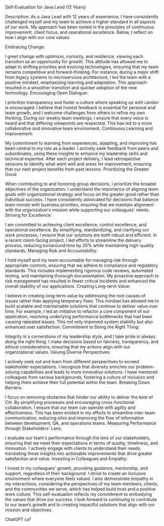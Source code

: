 Self-Evaluation for Java Lead (12 Years)

Description: As a Java Lead with 12 years of experience, I have consistently challenged myself and my team to achieve a higher standard in all aspects of our work. My approach has been rooted in the principles of continuous improvement, client focus, and operational excellence. Below, I reflect on how I align with our core values:

Embracing Change:

I greet change with optimism, curiosity, and resilience, viewing each transition as an opportunity for growth. This attitude has allowed me to adapt to shifting priorities and evolving technologies, ensuring that my team remains competitive and forward-thinking.
For instance, during a major shift from legacy systems to microservices architecture, I led the team with a positive mindset, emphasizing learning and adaptation. This approach resulted in a smoother transition and quicker adoption of the new technology.
Encouraging Open Dialogue:

I prioritize transparency and foster a culture where speaking up with candor is encouraged. I believe that honest feedback is essential for personal and team growth, and I welcome challenges from others to refine my own thinking.
During our weekly team meetings, I ensure that every voice is heard and that differing viewpoints are respected. This has led to a more collaborative and innovative team environment.
Continuous Learning and Improvement:

My commitment to learning from experiences, adapting, and improving has been central to my role as a leader. I actively seek feedback from peers and subordinates, using these insights to enhance my leadership skills and technical expertise.
After each project delivery, I lead retrospective sessions to identify what went well and areas for improvement, ensuring that our next project benefits from past lessons.
Prioritizing the Greater Good:

When contributing to and honoring group decisions, I prioritize the broader objectives of the organization. I understand the importance of aligning team goals with organizational strategy and focus on the greater good rather than individual success.
I have consistently advocated for decisions that balance team morale with business priorities, ensuring that we maintain alignment with the organization's mission while supporting our colleagues' needs.
Striving for Excellence:

I am committed to achieving client excellence, control excellence, and operational excellence. By simplifying, standardizing, and clarifying our work processes, I ensure that our solutions are both robust and efficient.
In a recent client-facing project, I led efforts to streamline the delivery process, reducing turnaround time by 20% while maintaining high-quality standards.
Managing Risk and Accountability:

I hold myself and my team accountable for managing risk through appropriate controls, ensuring that we adhere to compliance and regulatory standards. This includes implementing rigorous code reviews, automated testing, and maintaining thorough documentation.
My proactive approach to risk management has resulted in fewer critical incidents and enhanced the overall stability of our applications.
Creating Long-term Value:

I believe in creating long-term value by addressing the root causes of issues rather than applying temporary fixes. This mindset has allowed me to build scalable and maintainable solutions that continue to deliver value over time.
For example, I led an initiative to refactor a core component of our application, resolving underlying performance bottlenecks that had been causing repeated issues. This not only improved system stability but also enhanced user satisfaction.
Commitment to Doing the Right Thing:

Integrity is a cornerstone of my leadership style, and I take pride in always doing the right thing. I make decisions based on fairness, transparency, and ethical considerations, ensuring that my actions align with our organizational values.
Valuing Diverse Perspectives:

I actively seek out and learn from different perspectives to exceed stakeholder expectations. I recognize that diversity enriches our problem-solving capabilities and leads to more innovative solutions.
I have mentored colleagues from various backgrounds, fostering a culture of inclusion and helping them achieve their full potential within the team.
Breaking Down Barriers:

I focus on removing obstacles that hinder our ability to deliver the best of Citi. By simplifying processes and encouraging cross-functional collaboration, I ensure that our team can operate with agility and effectiveness.
This has been evident in my efforts to streamline inter-team communication, reducing silos and improving the flow of information between development, QA, and operations teams.
Measuring Performance through Stakeholders' Lens:

I evaluate our team's performance through the lens of our stakeholders, ensuring that we meet their expectations in terms of quality, timeliness, and innovation.
I actively engage with clients to understand their needs, translating those insights into actionable improvements that drive greater satisfaction and value.
Investing in Colleagues and Empathy:

I invest in my colleagues' growth, providing guidance, mentorship, and support, regardless of their background. I strive to create an inclusive environment where everyone feels valued.
I also demonstrate empathy in my interactions, considering the perspectives of my team members, clients, and the communities we serve, which has helped build trust and a positive work culture.
This self-evaluation reflects my commitment to embodying the values that drive our success. I look forward to continuing to contribute to our team’s growth and to creating impactful solutions that align with our mission and objectives.











ChatGPT ca²
